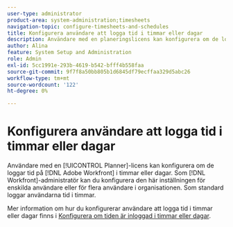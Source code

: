 ```yaml
---
user-type: administrator
product-area: system-administration;timesheets
navigation-topic: configure-timesheets-and-schedules
title: Konfigurera användare att logga tid i timmar eller dagar
description: Användare med en planeringslicens kan konfigurera om de loggar tid på  [!DNL Adobe Workfront]  i timmar eller dagar. Som Workfront-administratör kan du konfigurera den här inställningen för enskilda användare eller för flera användare i organisationen. Som standard loggar användarna tid i timmar.
author: Alina
feature: System Setup and Administration
role: Admin
exl-id: 5cc1991e-293b-4619-b542-bfff4b558faa
source-git-commit: 9f7f8a50bb805b1d6845df79ecffaa329d5abc26
workflow-type: tm+mt
source-wordcount: '122'
ht-degree: 0%

---
```


# Konfigurera användare att logga tid i timmar eller dagar

<!--this article should be removed from the admin area because this is not an admin function; we have another article linked below in the user area for timesheets -->

Användare med en [!UICONTROL Planner]-licens kan konfigurera om de loggar tid på [!DNL Adobe Workfront] i timmar eller dagar. Som [!DNL Workfront]-administratör kan du konfigurera den här inställningen för enskilda användare eller för flera användare i organisationen. Som standard loggar användarna tid i timmar.

Mer information om hur du konfigurerar användare att logga tid i timmar eller dagar finns i [Konfigurera om tiden är inloggad i timmar eller dagar](../../../timesheets/config-timesheet-prefs/config-time-logged-hrs-days.md).
